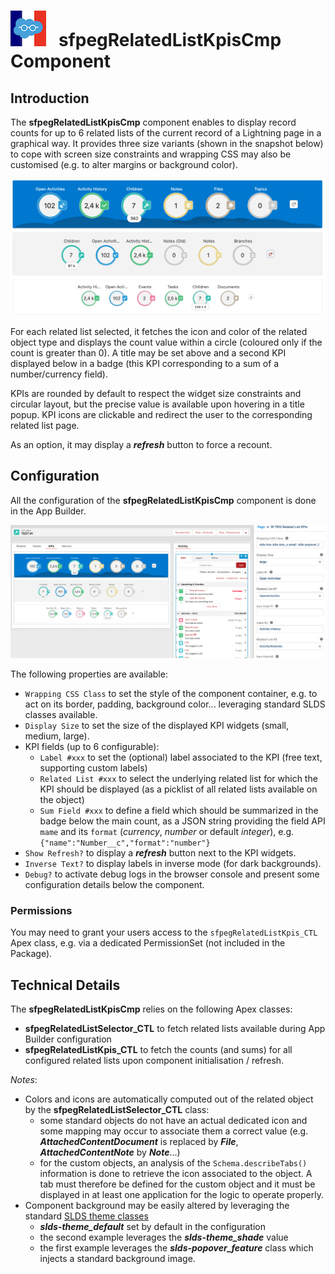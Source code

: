 # ![Logo](/media/Logo.png) &nbsp; **sfpegRelatedListKpisCmp** Component

## Introduction

The **sfpegRelatedListKpisCmp** component enables to display record counts for up to 6 related lists
of the current record of a Lightning page in a graphical way. It provides three size variants
(shown in the snapshot below) to cope with screen size constraints and wrapping CSS may also be customised
(e.g. to alter margins or background color).

![Related List KPIs](/media/sfpegRelatedListKpis.png)

For each related list selected, it fetches the icon and color of the related object type and displays
the count value within a circle (coloured only if the count is greater than 0). A title may be set above
and a second KPI displayed below in a badge (this KPI corresponding to a sum of a number/currency field).

KPIs are rounded by default to respect the widget size constraints and circular layout, but the precise
value is available upon hovering in a title popup.
KPI icons are clickable and redirect the user to the corresponding related list page.

As an option, it may display a ***refresh*** button to force a recount.


## Configuration

All the configuration of the **sfpegRelatedListKpisCmp** component is done in the App Builder.

![Related List KPIs configuration](/media/sfpegRelatedListKpisConfig.png)

The following properties are available:
* `Wrapping CSS Class` to set the style of the component container, e.g. to act on its border, padding, background color... leveraging standard SLDS classes available.
* `Display Size` to set the size of the displayed KPI widgets (small, medium, large).
* KPI fields (up to 6 configurable):
    * `Label #xxx` to set the (optional) label associated to the KPI (free text, supporting custom labels)
    * `Related List #xxx` to select the underlying related list for which the KPI should be displayed (as a picklist of all related lists available on the object)
    * `Sum Field #xxx` to define a field which should be summarized in the badge below the main count, as a JSON string providing the field API `mame` and its `format` (_currency_, _number_ or default _integer_), e.g. `{"name":"Number__c","format":"number"}`
* `Show Refresh?` to display a ***refresh*** button next to the KPI widgets.
* `Inverse Text?` to display labels in inverse mode (for dark backgrounds).
* `Debug?` to activate debug logs in the browser console and present some configuration details below the component.

### Permissions

You may need to grant your users access to the `sfpegRelatedListKpis_CTL` Apex class,
e.g. via a dedicated PermissionSet (not included in the Package).

## Technical Details

The  **sfpegRelatedListKpisCmp** relies on the following Apex classes:
* **sfpegRelatedListSelector_CTL** to fetch related lists available during App Builder configuration
* **sfpegRelatedListKpis_CTL** to fetch the counts (and sums) for all configured related lists upon component initialisation / refresh.

_Notes_:
* Colors and icons are automatically computed out of the related object by the **sfpegRelatedListSelector_CTL** class:
    * some standard objects do not have an actual dedicated icon and some mapping may occur to associate them a correct value (e.g. ***AttachedContentDocument*** is replaced by ***File***, ***AttachedContentNote*** by ***Note***...)
    * for the custom objects, an analysis of the `Schema.describeTabs()` information is done to retrieve the icon associated to the object. A tab must therefore be defined for the custom object and it must be displayed in at least one application for the logic to operate properly.
* Component background may be easily altered by leveraging the standard [SLDS theme classes](https://www.lightningdesignsystem.com/utilities/themes/)
    * ***slds-theme_default*** set by default in the configuration
    * the second example leverages the ***slds-theme_shade*** value
    * the first example leverages the ***slds-popover_feature*** class which injects a standard background image.
 
